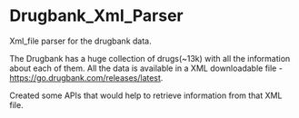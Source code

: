 # Drugbank_Xml_Parser
Xml_file parser for the drugbank data.

The Drugbank has a huge collection of drugs(~13k) with all the information about each of them. All the data is available in a XML downloadable file - https://go.drugbank.com/releases/latest.

Created some APIs that would help to retrieve information from that XML file. 
